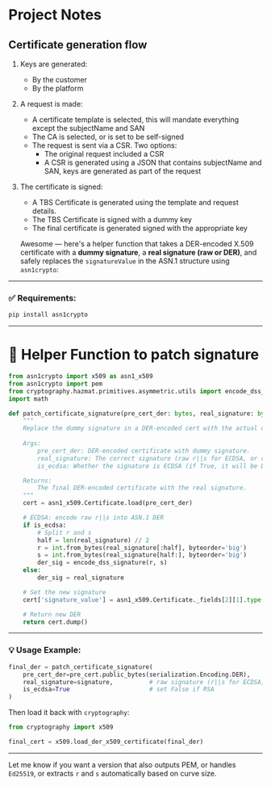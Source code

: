 # Project Notes

## Certificate generation flow
1. Keys are generated:
   - By the customer
   - By the platform
2. A request is made:
   - A certificate template is selected, this will mandate everything except the subjectName and SAN
   - The CA is selected, or is set to be self-signed
   - The request is sent via a CSR. Two options:
      - The original request included a CSR
      - A CSR is generated using a JSON that contains subjectName and SAN, keys are generated as part of the request
3. The certificate is signed:
   - A TBS Certificate is generated using the template and request details.
   - The TBS Certificate is signed with a dummy key
   - The final certificate is generated signed with the appropriate key


   Awesome — here's a helper function that takes a DER-encoded X.509 certificate with a **dummy signature**, a **real signature (raw or DER)**, and safely replaces the `signatureValue` in the ASN.1 structure using `asn1crypto`:

---

### ✅ Requirements:

```bash
pip install asn1crypto
```

---

# 🧩 Helper Function to patch signature

```python
from asn1crypto import x509 as asn1_x509
from asn1crypto import pem
from cryptography.hazmat.primitives.asymmetric.utils import encode_dss_signature
import math

def patch_certificate_signature(pre_cert_der: bytes, real_signature: bytes, is_ecdsa: bool = False) -> bytes:
    """
    Replace the dummy signature in a DER-encoded cert with the actual one.
    
    Args:
        pre_cert_der: DER-encoded certificate with dummy signature.
        real_signature: The correct signature (raw r||s for ECDSA, or raw bytes for RSA).
        is_ecdsa: Whether the signature is ECDSA (if True, it will be DER-encoded).

    Returns:
        The final DER-encoded certificate with the real signature.
    """
    cert = asn1_x509.Certificate.load(pre_cert_der)

    # ECDSA: encode raw r||s into ASN.1 DER
    if is_ecdsa:
        # Split r and s
        half = len(real_signature) // 2
        r = int.from_bytes(real_signature[:half], byteorder='big')
        s = int.from_bytes(real_signature[half:], byteorder='big')
        der_sig = encode_dss_signature(r, s)
    else:
        der_sig = real_signature

    # Set the new signature
    cert['signature_value'] = asn1_x509.Certificate._fields[2][1].type(der_sig)

    # Return new DER
    return cert.dump()
```

---

### 💡 Usage Example:

```python
final_der = patch_certificate_signature(
    pre_cert_der=pre_cert.public_bytes(serialization.Encoding.DER),
    real_signature=signature,          # raw signature (r||s for ECDSA, or RSA sig)
    is_ecdsa=True                      # set False if RSA
)
```

Then load it back with `cryptography`:

```python
from cryptography import x509

final_cert = x509.load_der_x509_certificate(final_der)
```

---

Let me know if you want a version that also outputs PEM, or handles `Ed25519`, or extracts `r` and `s` automatically based on curve size.